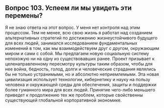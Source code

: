 ## Вопрос 103. Успеем ли мы увидеть эти перемены?

Я не знаю ответа на этот вопрос. У меня нет контроля над этим процессом. Тем не менее, всю свою жизнь я работал над созданием альтернативных стратегий по достижению жизнеустойчивого будущего для всех людей, занимался исследованием фундаментальных изменений в том, как мы взаимодействуем друг с другом, окружающим миром и сами с собой. Мы предлагаем новую социальную систему непохожую ни на одну из существовавших ранее. Проект призывает к целенаправленному пересмотру культуры таким образом, чтобы для нее война, бедность, голод, долги и человеческие страдания являлись бы не только устранимыми, но и абсолютно неприемлемыми. Эта новая цивилизация использует технологии, кибернетику и науку на пользу человека и окружающей среды для обеспечения, защиты и поддержки более гуманного мира для всех людей. Принятие чего-либо меньшего приведет к продолжению тех же проблем, которые свойственны существующей глобальной корпоративной экономике.